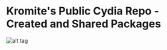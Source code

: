 # Kromite's Public Cydia Repo - Created and Shared Packages

![alt tag](https://github.com/Kromite/kromite.github.io/blob/master/CydiaIcon.png)
